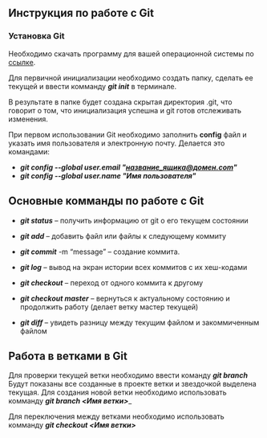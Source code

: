 ## **Инструкция по работе с Git**

### **Установка Git**

Необходимо скачать программу для вашей операционной системы по [ссылке](https://git-scm.com/downloads).


Для первичной инициализации необходимо создать папку, сделать ее текущей и ввести комманду *__git init__*  в терминале.

В результате в папке будет создана скрытая директория .git, что говорит о том, что инициализация успешна и git готов отслеживать изменения.

При первом использовании Git необходимо заполнить **config** файл и указать имя пользователя и электронную почту. Делается это командами:
* __*git config --global user.email "название_ящика@домен.com"*__
* __*git config --global user.name "Имя пользователя"*__

## **Основные комманды по работе с Git**

* _**git status**_ – получить информацию от git о его текущем состоянии

* _**git add**_ – добавить файл или файлы к следующему коммиту

*  _**git commit**_ -m “message” – создание коммита.

* _**git log**_ – вывод на экран истории всех коммитов с их хеш-кодами

* _**git checkout**_ – переход от одного коммита к другому

* _**git checkout master**_ – вернуться к актуальному состоянию и продолжить работу (делает ветку мастер текущей)
*  _**git diff**_ – увидеть разницу между текущим файлом и закоммиченным файлом


## **Работа в ветками в Git**

Для проверки текущей ветки необходимо ввести команду _**git branch**_
Будут показаны все созданные в проекте ветки и звездочкой выделена текущая.
Для создания новой ветки необходимо использовать комманду _**git branch <Имя ветки>**__

Для переключения между ветками необходимо использовать комманду _**git checkout <Имя ветки>**_


